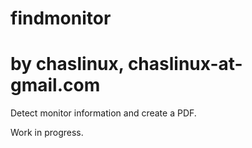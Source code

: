 # findmonitor
# by chaslinux, chaslinux-at-gmail.com

Detect monitor information and create a PDF.

Work in progress.
